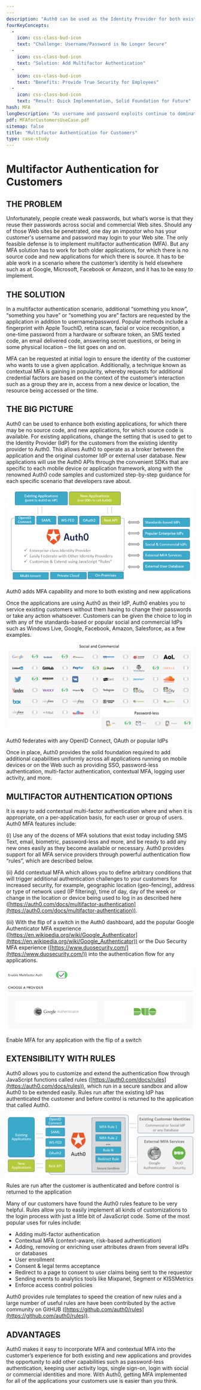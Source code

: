 ```yaml
---
--- 
description: "Auth0 can be used as the Identity Provider for both existing and new customers and can provide contextual multifactor authentication on a per-application basis. Beyond multifactor authentication, Auth0 provides a solid foundation for additional authentication and authorization features that may be required in the future."
fourKeyConcepts: 
  - 
    icon: css-class-bud-icon
    text: "Challenge: Username/Password is No Longer Secure"
  - 
    icon: css-class-bud-icon
    text: "Solution: Add Multifactor Authentication"
  - 
    icon: css-class-bud-icon
    text: "Benefits: Provide True Security for Employees"
  - 
    icon: css-class-bud-icon
    text: "Result: Quick Implementation, Solid Foundation for Future"
hash: MFA
longDescription: "As username and password exploits continue to dominate the headlines and threaten the security of even the strongest global companies and brands, security experts agree that adding multifactor authentication (MFA) to login flows can help mitigate this vulnerability and strengthen their security posture. With Auth0, adding MFA capability and more for your customers is easier than you think.\n"
pdf: MFAforCustomersUseCase.pdf
sitemap: false
title: "Multifactor Authentication for Customers"
type: case-study
---
```


# Multifactor Authentication for Customers
## THE PROBLEM
Unfortunately, people create weak passwords, but what’s worse is that they reuse their passwords across social and commercial Web sites. Should any of those Web sites be penetrated, one day an impostor who has your customer's username and password may login to your Web site. The only feasible defense is to implement multifactor authentication (MFA). But any MFA solution has to work for both older applications, for which there is no source code and new applications for which there is source. It has to be able work in a scenario where the customer’s identity is held elsewhere such as at Google, Microsoft, Facebook or Amazon, and it has to be easy to implement.

## THE SOLUTION
In a multifactor authentication scenario, additional “something you know”, “something you have” or “something you are” factors are requested by the application in addition to username/password. Popular methods include a fingerprint with Apple TouchID, retina scan, facial or voice recognition, a one-time password from a hardware or software token, an SMS texted code, an email delivered code, answering secret questions, or being in some physical location – the list goes on and on.

MFA can be requested at initial login to ensure the identity of the customer who wants to use a given application. Additionally, a technique known as contextual MFA is gaining in popularity, whereby requests for additional credential factors are based on the context of the customer’s interaction such as a group they are in, access from a new device or location, the resource being accessed or the time.

## THE BIG PICTURE
Auth0 can be used to enhance both existing applications, for which there may be no source code, and new applications, for which source code is available. For existing applications, change the setting that is used to get to the Identity Provider (IdP) for the customers from the existing identity provider to Auth0. This allows Auth0 to operate as a broker between the application and the original customer IdP or external user database. New applications will use the Auth0 APIs through the convenient SDKs that are specific to each mobile device or application framework, along with the renowned Auth0 code samples and customized step-by-step guidance for each specific scenario that developers rave about.

 ![Auth0 is introduced between the applications and existing employee IDP](/media/articles/email-wall/use-cases/mfa-for-customers/big-picture-how-auth0-fits-in.png) 

Auth0 adds MFA capability and more to both existing and new applications

Once the applications are using Auth0 as their IdP, Auth0 enables you to service existing customers without them having to change their passwords or take any action whatsoever. Customers can be given the choice to log in with any of the standards-based or popular social and commercial IdPs such as Windows Live, Google, Facebook, Amazon, Salesforce, as a few examples. 

 ![Auth0 is introduced between the applications and existing employee IDP](/media/articles/email-wall/use-cases/mfa-for-customers/mfa-for-customers-dashboard-switches.png) 

Auth0 federates with any OpenID Connect, OAuth or popular IdPs

Once in place, Auth0 provides the solid foundation required to add additional capabilities uniformly across all applications running on mobile devices or on the Web such as providing SSO, password-less authentication, multi-factor authentication, contextual MFA, logging user activity, and more. 

## MULTIFACTOR AUTHENTICATION OPTIONS
It is easy to add contextual multi-factor authentication where and when it is appropriate, on a per-application basis, for each user or group of users. Auth0 MFA features include:

(i) Use any of the dozens of MFA solutions that exist today including SMS Text, email, biometric, password-less and more, and be ready to add any new ones easily as they become available or necessary. Auth0 provides support for all MFA service providers through powerful authentication flow “rules”, which are described below.

(ii) Add contextual MFA which allows you to define arbitrary conditions that will trigger additional authentication challenges to your customers for increased security, for example, geographic location (geo-fencing), address or type of network used (IP filtering), time of day, day of the week or change in the location or device being used to log in as described here ([https://auth0.com/docs/multifactor-authentication](https://auth0.com/docs/multifactor-authentication)).

(iii) With the flip of a switch in the Auth0 dashboard, add the popular Google Authenticator MFA experience ([https://en.wikipedia.org/wiki/Google_Authenticator](https://en.wikipedia.org/wiki/Google_Authenticator)) or the Duo Security MFA experience ([https://www.duosecurity.com/](https://www.duosecurity.com/)) into the authentication flow for any applications.

 
 ![Auth0 Dashboard method of adding or deleting Google Authenticator or Duo Security](/media/articles/email-wall/use-cases/mfa-for-customers/mfa-dashboard-switch.png)

Enable MFA for any application with the flip of a switch

## EXTENSIBILITY WITH RULES
Auth0 allows you to customize and extend the authentication flow through JavaScript functions called rules ([https://auth0.com/docs/rules](https://auth0.com/docs/rules)), which run in a secure sandbox and allow Auth0 to be extended easily. Rules run after the existing IdP has authenticated the customer and before control is returned to the application that called Auth0.

 ![After authenticating the user, Auth0 can run any number of custom rules](/media/articles/email-wall/use-cases/mfa-for-customers/auth-pipeline-with-rules-customers.png)


Rules are run after the customer is authenticated and before control is returned to the application

Many of our customers have found the Auth0 rules feature to be very helpful. Rules allow you to easily implement all kinds of customizations to the login process with just a little bit of JavaScript code. Some of the most popular uses for rules include:

- Adding multi-factor authentication
- Contextual MFA (context-aware, risk-based authentication)
- Adding, removing or enriching user attributes drawn from several IdPs or databases
- User enrollment
- Consent & legal terms acceptance
- Redirect to a page to consent to user claims being sent to the requestor
- Sending events to analytics tools like Mixpanel, Segment or KISSMetrics
- Enforce access control policies

Auth0 provides rule templates to speed the creation of new rules and a large number of useful rules are have been contributed by the active community on GitHUB ([https://github.com/auth0/rules](https://github.com/auth0/rules)).

## ADVANTAGES
Auth0 makes it easy to incorporate MFA and contextual MFA into the customer’s experience for both existing and new applications and provides the opportunity to add other capabilities such as password-less authentication, keeping user activity logs, single sign-on, login with social or commercial identities and more. With Auth0, getting MFA implemented for all of the applications your customers use is easier than you think.
